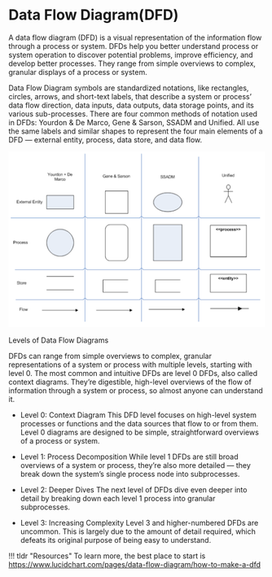 # Data Flow Diagram(DFD)

A data flow diagram (DFD) is a visual representation of the information flow through a process or system. DFDs help you better understand process or system operation to discover potential problems, improve efficiency, and develop better processes. They range from simple overviews to complex, granular displays of a process or system.

Data Flow Diagram symbols are standardized notations, like rectangles, circles, arrows, and short-text labels, that describe a system or process’ data flow direction, data inputs, data outputs, data storage points, and its various sub-processes.
There are four common methods of notation used in DFDs: Yourdon & De Marco, Gene & Sarson, SSADM and Unified. All use the same labels and similar shapes to represent the four main elements of a DFD — external entity, process, data store, and data flow.

<img src="/assets/dfd.png">


Levels of Data Flow Diagrams

DFDs can range from simple overviews to complex, granular representations of a system or process with multiple levels, starting with level 0. The most common and intuitive DFDs are level 0 DFDs, also called context diagrams. They’re digestible, high-level overviews of the flow of information through a system or process, so almost anyone can understand it.

- Level 0: Context Diagram
This DFD level focuses on high-level system processes or functions and the data sources that flow to or from them. Level 0 diagrams are designed to be simple, straightforward overviews of a process or system.

- Level 1: Process Decomposition
While level 1 DFDs are still broad overviews of a system or process, they’re also more detailed — they break down the system’s single process node into subprocesses.

- Level 2: Deeper Dives
The next level of DFDs dive even deeper into detail by breaking down each level 1 process into granular subprocesses.

- Level 3: Increasing Complexity
Level 3 and higher-numbered DFDs are uncommon. This is largely due to the amount of detail required, which defeats its original purpose of being easy to understand.

!!! tldr "Resources"
    To learn more, the best place to start is <a target="_blanck" href="https://www.lucidchart.com/pages/data-flow-diagram/how-to-make-a-dfd">https://www.lucidchart.com/pages/data-flow-diagram/how-to-make-a-dfd</a>